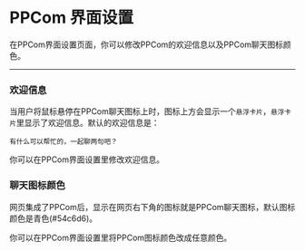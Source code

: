 # PPCom 界面设置

在PPCom界面设置页面，你可以修改PPCom的欢迎信息以及PPCom聊天图标颜色。

---------

### 欢迎信息
当用户将鼠标悬停在PPCom聊天图标上时，图标上方会显示一个`悬浮卡片`，`悬浮卡片`里显示了欢迎信息。默认的欢迎信息是：

    有什么可以帮忙的，一起聊两句吧？

你可以在PPCom界面设置里修改欢迎信息。


### 聊天图标颜色
网页集成了PPCom后，显示在网页右下角的图标就是PPCom聊天图标，默认图标颜色是青色(#54c6d6)。

你可以在PPCom界面设置里将PPCom图标颜色改成任意颜色。
